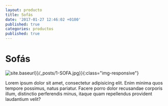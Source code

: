 ```yaml
---
layout: producto
title: Sofás
date: '2017-01-27 12:46:02 +0100'
published: true
categories: productos
published: true
---
```


# Sofás
![site.baseurl}}/_posts/1-SOFA.jpg}}]({{site.baseurl}}/_posts/1-SOFA.jpg){:class="img-responsive"}

<p>Lorem ipsum dolor sit amet, consectetur adipisicing elit. Enim minima quos tempore possimus, natus pariatur. Facere porro dolor recusandae corporis illum, distinctio perferendis minus, itaque quam repellendus provident laudantium velit?</p>